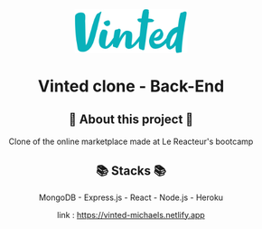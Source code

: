 <center>
<img src="logo.png" alt="Vinted" width="200"/>
<h1>Vinted clone - Back-End</h1>
<h2><strong>🎯 About this project 🎯</strong></h2>
Clone of the online marketplace made at Le Reacteur's bootcamp
<h2><strong>📚 Stacks 📚</strong></h2>
MongoDB - Express.js - React - Node.js - Heroku

link : <https://vinted-michaels.netlify.app>

</center>
